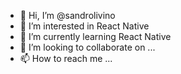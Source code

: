 - 👋 Hi, I’m @sandrolivino
- 👀 I’m interested in React Native
- 🌱 I’m currently learning React Native
- 💞️ I’m looking to collaborate on ...
- 📫 How to reach me ...

<!---
sandrolivino/sandrolivino is a ✨ special ✨ repository because its `README.md` (this file) appears on your GitHub profile.
You can click the Preview link to take a look at your changes.
--->
